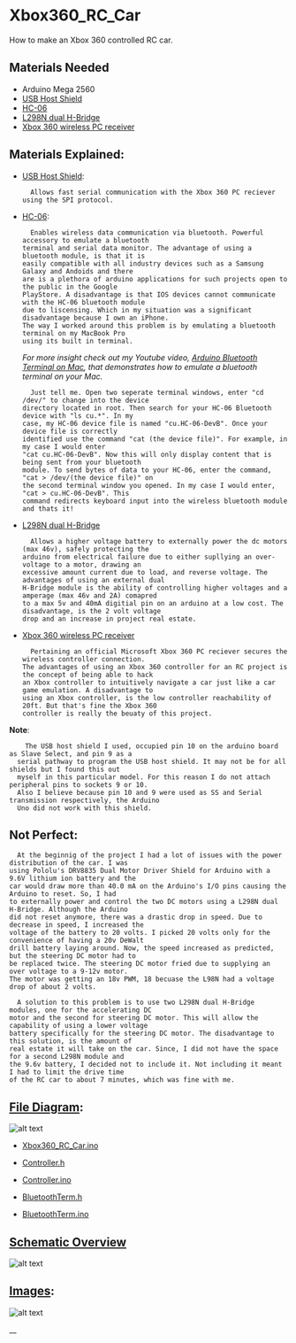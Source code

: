 # Xbox360_RC_Car
How to make an Xbox 360 controlled RC car.
## Materials Needed
- Arduino Mega 2560
- [USB Host Shield](https://www.amazon.com/gp/product/B0777DR3T6/ref=oh_aui_detailpage_o01_s00?ie=UTF8&psc=1)
- [HC-06](https://www.aliexpress.com/item/hc-06-HC-06-RF-Wireless-Bluetooth-Transceiver-Slave-Module-RS232-TTL-to-UART-converter-and/32342784842.html?spm=2114.search0104.3.1.79ce13d2qctt7T&ws_ab_test=searchweb0_0,searchweb201602_4_10152_10151_10065_10344_10130_10068_10324_10547_10342_10325_10546_10343_10340_10548_10341_10545_10696_10084_10083_10618_10307_10869_10868_10059_100031_10103_10624_10623_10622_10621_10620,searchweb201603_51,ppcSwitch_4&algo_expid=158111f5-c4fc-42ac-b751-206c2e3157c1-0&algo_pvid=158111f5-c4fc-42ac-b751-206c2e3157c1&transAbTest=ae803_1&priceBeautifyAB=0)
- [L298N dual H-Bridge](https://www.aliexpress.com/item/Free-Shipping-New-Dual-H-Bridge-DC-Stepper-Motor-Drive-Controller-Board-Module-L298N-MOTOR-DRIVER/32769190826.html?spm=2114.search0104.3.1.5d6f7c3aoKtXZs&ws_ab_test=searchweb0_0,searchweb201602_4_10152_10151_10065_10344_10130_10068_10324_10547_10342_10325_10546_10343_10340_10548_10341_10545_10696_10084_10083_10618_10307_10869_10868_10059_100031_10103_10624_10623_10622_10621_10620,searchweb201603_51,ppcSwitch_4&algo_expid=cf1a614a-d31a-4e1a-860b-7835930ec4b3-0&algo_pvid=cf1a614a-d31a-4e1a-860b-7835930ec4b3&transAbTest=ae803_1&priceBeautifyAB=0)
- [Xbox 360 wireless PC receiver](https://www.amazon.com/gp/product/B00FAS1WDG/ref=oh_aui_detailpage_o01_s01?ie=UTF8&psc=1)

## Materials Explained:

- [USB Host Shield](https://www.amazon.com/gp/product/B0777DR3T6/ref=oh_aui_detailpage_o01_s00?ie=UTF8&psc=1):

        Allows fast serial communication with the Xbox 360 PC reciever using the SPI protocol.

- [HC-06](https://www.aliexpress.com/item/hc-06-HC-06-RF-Wireless-Bluetooth-Transceiver-Slave-Module-RS232-TTL-to-UART-converter-and/32342784842.html?spm=2114.search0104.3.1.79ce13d2qctt7T&ws_ab_test=searchweb0_0,searchweb201602_4_10152_10151_10065_10344_10130_10068_10324_10547_10342_10325_10546_10343_10340_10548_10341_10545_10696_10084_10083_10618_10307_10869_10868_10059_100031_10103_10624_10623_10622_10621_10620,searchweb201603_51,ppcSwitch_4&algo_expid=158111f5-c4fc-42ac-b751-206c2e3157c1-0&algo_pvid=158111f5-c4fc-42ac-b751-206c2e3157c1&transAbTest=ae803_1&priceBeautifyAB=0): 

        Enables wireless data communication via bluetooth. Powerful accessory to emulate a bluetooth
      terminal and serial data monitor. The advantage of using a bluetooth module, is that it is 
      easily compatible with all industry devices such as a Samsung Galaxy and Andoids and there 
      are is a plethora of arduino applications for such projects open to the public in the Google
      PlayStore. A disadvantage is that IOS devices cannot communicate with the HC-06 bluetooth module
      due to liscensing. Which in my situation was a significant disadvantage because I own an iPhone. 
      The way I worked around this problem is by emulating a bluetooth terminal on my MacBook Pro 
      using its built in terminal. 
      
  *For more insight check out my Youtube video, [Arduino Bluetooth Terminal on Mac](https://www.youtube.com/watch?v=Y0Y6UQC1j8k&t=1s), that
  demonstrates how to emulate a bluetooth terminal on your Mac.*
  
        Just tell me. Open two seperate terminal windows, enter "cd /dev/" to change into the device 
      directory located in root. Then search for your HC-06 Bluetooth device with "ls cu.*". In my  
      case, my HC-06 device file is named "cu.HC-06-DevB". Once your device file is correctly  
      identified use the command "cat (the device file)". For example, in my case I would enter  
      "cat cu.HC-06-DevB". Now this will only display content that is being sent from your bluetooth
      module. To send bytes of data to your HC-06, enter the command, "cat > /dev/(the device file)" on 
      the second terminal window you opened. In my case I would enter, "cat > cu.HC-06-DevB". This 
      command redirects keyboard input into the wireless bluetooth module and thats it!


- [L298N dual H-Bridge](https://www.aliexpress.com/item/Free-Shipping-New-Dual-H-Bridge-DC-Stepper-Motor-Drive-Controller-Board-Module-L298N-MOTOR-DRIVER/32769190826.html?spm=2114.search0104.3.1.5d6f7c3aoKtXZs&ws_ab_test=searchweb0_0,searchweb201602_4_10152_10151_10065_10344_10130_10068_10324_10547_10342_10325_10546_10343_10340_10548_10341_10545_10696_10084_10083_10618_10307_10869_10868_10059_100031_10103_10624_10623_10622_10621_10620,searchweb201603_51,ppcSwitch_4&algo_expid=cf1a614a-d31a-4e1a-860b-7835930ec4b3-0&algo_pvid=cf1a614a-d31a-4e1a-860b-7835930ec4b3&transAbTest=ae803_1&priceBeautifyAB=0)
          
        Allows a higher voltage battery to externally power the dc motors (max 46v), safely protecting the 
      arduino from electrical failure due to either supllying an over-voltage to a motor, drawing an 
      excessive amount current due to load, and reverse voltage. The advantages of using an external dual 
      H-Bridge module is the ability of controlling higher voltages and a amperage (max 46v and 2A) comapred 
      to a max 5v and 40mA digitial pin on an arduino at a low cost. The disadvantage, is the 2 volt voltage 
      drop and an increase in project real estate.

- [Xbox 360 wireless PC receiver](https://www.amazon.com/gp/product/B00FAS1WDG/ref=oh_aui_detailpage_o01_s01?ie=UTF8&psc=1)
     
        Pertaining an official Microsoft Xbox 360 PC reciever secures the wireless controller connection. 
      The advantages of using an Xbox 360 controller for an RC project is the concept of being able to hack 
      an Xbox controller to intuitively navigate a car just like a car game emulation. A disadvantage to 
      using an Xbox controller, is the low controller reachability of 20ft. But that's fine the Xbox 360 
      controller is really the beuaty of this project. 

__Note__:

        The USB host shield I used, occupied pin 10 on the arduino board as Slave Select, and pin 9 as a 
      serial pathway to program the USB host shield. It may not be for all shields but I found this out 
      myself in this particular model. For this reason I do not attach peripheral pins to sockets 9 or 10.
      Also I believe because pin 10 and 9 were used as SS and Serial transmission respectively, the Arduino 
      Uno did not work with this shield. 
      
## Not Perfect:

      At the beginnig of the project I had a lot of issues with the power distribution of the car. I was 
    using Pololu's DRV8835 Dual Motor Driver Shield for Arduino with a 9.6V lithium ion battery and the
    car would draw more than 40.0 mA on the Arduino's I/O pins causing the Arduino to reset. So, I had 
    to externally power and control the two DC motors using a L298N dual H-Bridge. Although the Arduino
    did not reset anymore, there was a drastic drop in speed. Due to decrease in speed, I increased the 
    voltage of the battery to 20 volts. I picked 20 volts only for the convenience of having a 20v DeWalt
    drill battery laying around. Now, the speed increased as predicted, but the steering DC motor had to 
    be replaced twice. The steering DC motor fried due to supplying an over voltage to a 9-12v motor.
    The motor was getting an 18v PWM, 18 becuase the L98N had a voltage drop of about 2 volts. 
    
      A solution to this problem is to use two L298N dual H-Bridge modules, one for the accelerating DC 
    motor and the second for steering DC motor. This will allow the capability of using a lower voltage
    battery specifically for the steering DC motor. The disadvantage to this solution, is the amount of
    real estate it will take on the car. Since, I did not have the space for a second L298N module and 
    the 9.6v battery, I decided not to include it. Not including it meant I had to limit the drive time
    of the RC car to about 7 minutes, which was fine with me.
    
      
## [File Diagram](https://github.com/jimenezjose/Xbox360_RC_Car/blob/master/images/Xbox360_RC_Car%20Program%20Flow.jpg):
![alt text]( https://github.com/jimenezjose/Xbox360_RC_Car/blob/master/images/Xbox360_RC_Car%20Program%20Flow.jpg "Program flow")

  - [Xbox360_RC_Car.ino](https://github.com/jimenezjose/Xbox360_RC_Car/blob/master/Xbox360_RC_Car/Xbox360_RC_Car.ino)
  
  - [Controller.h](https://github.com/jimenezjose/Xbox360_RC_Car/blob/master/Xbox360_RC_Car/Controller.h)
  
  - [Controller.ino](https://github.com/jimenezjose/Xbox360_RC_Car/blob/master/Xbox360_RC_Car/Controller.ino)
  
  - [BluetoothTerm.h](https://github.com/jimenezjose/Xbox360_RC_Car/blob/master/Xbox360_RC_Car/BluetoothTerm.h)
  
  - [BluetoothTerm.ino](https://github.com/jimenezjose/Xbox360_RC_Car/blob/master/Xbox360_RC_Car/BluetoothTerm.ino)
  
## [Schematic Overview](https://github.com/jimenezjose/Xbox360_RC_Car/blob/master/images/Schematic.jpg)  
![alt text]( https://github.com/jimenezjose/Xbox360_RC_Car/blob/master/images/Schematic.jpg "Schematic Overview")

## [Images](https://github.com/jimenezjose/Xbox360_RC_Car/tree/master/images):

![alt text]( https://github.com/jimenezjose/Xbox360_RC_Car/blob/master/images/RC_Car_With_Controller.JPG "RC car")

__
